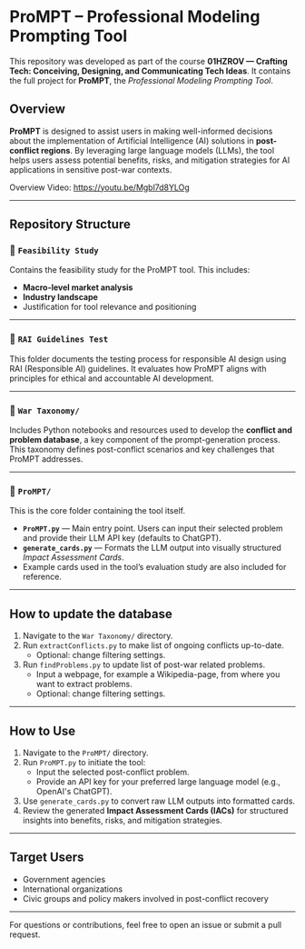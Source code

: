 # ProMPT – Professional Modeling Prompting Tool

This repository was developed as part of the course **01HZROV — Crafting Tech: Conceiving, Designing, and Communicating Tech Ideas**. It contains the full project for **ProMPT**, the *Professional Modeling Prompting Tool*.

## Overview

**ProMPT** is designed to assist users in making well-informed decisions about the implementation of Artificial Intelligence (AI) solutions in **post-conflict regions**. By leveraging large language models (LLMs), the tool helps users assess potential benefits, risks, and mitigation strategies for AI applications in sensitive post-war contexts. 

Overview Video: https://youtu.be/Mgbl7d8YLOg

---

## Repository Structure

### 📄 `Feasibility Study`
Contains the feasibility study for the ProMPT tool. This includes:

- **Macro-level market analysis**
- **Industry landscape**
- Justification for tool relevance and positioning

---

### 📄 `RAI Guidelines Test`
This folder documents the testing process for responsible AI design using RAI (Responsible AI) guidelines. It evaluates how ProMPT aligns with principles for ethical and accountable AI development.

---

### 📂 `War Taxonomy/`
Includes Python notebooks and resources used to develop the **conflict and problem database**, a key component of the prompt-generation process. This taxonomy defines post-conflict scenarios and key challenges that ProMPT addresses.

---

### 📂 `ProMPT/`
This is the core folder containing the tool itself.

- **`ProMPT.py`** — Main entry point. Users can input their selected problem and provide their LLM API key (defaults to ChatGPT).
- **`generate_cards.py`** — Formats the LLM output into visually structured *Impact Assessment Cards*.
- Example cards used in the tool’s evaluation study are also included for reference.

---

## How to update the database

1. Navigate to the `War Taxonomy/` directory.
2. Run `extractConflicts.py` to make list of ongoing conflicts up-to-date.
   - Optional: change filtering settings.
4. Run `findProblems.py` to update list of post-war related problems.
   - Input a webpage, for example a Wikipedia-page, from where you want to extract problems.
   - Optional: change filtering settings.
  
---

## How to Use

1. Navigate to the `ProMPT/` directory.
2. Run `ProMPT.py` to initiate the tool:
   - Input the selected post-conflict problem.
   - Provide an API key for your preferred large language model (e.g., OpenAI's ChatGPT).
3. Use `generate_cards.py` to convert raw LLM outputs into formatted cards.
4. Review the generated **Impact Assessment Cards (IACs)** for structured insights into benefits, risks, and mitigation strategies.

---

## Target Users

- Government agencies
- International organizations
- Civic groups and policy makers involved in post-conflict recovery

---


For questions or contributions, feel free to open an issue or submit a pull request.
